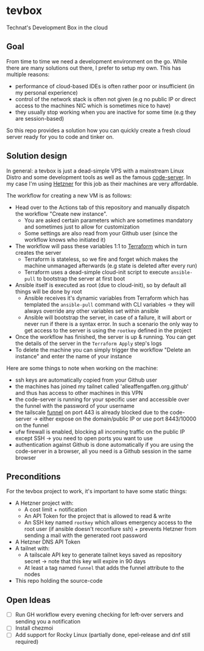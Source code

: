 # tevbox

Technat's Development Box in the cloud

## Goal

From time to time we need a development environment on the go. While there are many solutions out there, I prefer to setup my own. This has multiple reasons:
- performance of cloud-based IDEs is often rather poor or insufficient (in my personal experience)
- control of the network stack is often not given (e.g no public IP or direct access to the machines NIC which is sometimes nice to have)
- they usually stop working when you are inactive for some time (e.g they are session-based)

So this repo provides a solution how you can quickly create a fresh cloud server ready for you to code and tinker on.

## Solution design

In general: a tevbox is just a dead-simple VPS with a mainstream Linux Distro and some development tools as well as the famous [code-server](https://github.com/coder/code-server). In my case I'm using [Hetzner](http://hetzner.de/) for this job as their machines are very affordable.

The workflow for creating a new VM is as follows:
- Head over to the Actions tab of this repository and manually dispatch the workflow "Create new instance".
  - You are asked certain parameters which are sometimes mandatory and sometimes just to allow for customization
  - Some settings are also read from your Github user (since the workflow knows who initiated it)
- The workflow will pass these variables 1:1 to [Terraform](https://www.terraform.io/) which in turn creates the server
  - Terraform is stateless, so we fire and forget which makes the machine unmanaged afterwards (e.g state is deleted after every run)
  - Terraform uses a dead-simple cloud-init script to execute `ansible-pull` to bootstrap the server at first boot
- Ansible itself is executed as root (due to cloud-init), so by default all things will be done by root
  - Ansible receives it's dynamic variables from Terraform which has templated the `ansible-pull` command with CLI variables -> they will always override any other variables set within ansible
  - Ansible will bootstrap the server, in case of a failure, it will abort or never run if there is a syntax error. In such a scenario the only way to get access to the server is using the `rootkey` defined in the project
- Once the workflow has finished, the server is up & running. You can get the details of the server in the `Terraform Apply` step's logs
- To delete the machine you can simply trigger the workflow "Delete an instance" and enter the name of your instance

Here are some things to note when working on the machine:
- ssh keys are automatically copied from your Github user
- the machines has joined my tailnet called 'alleaffengaffen.org.github' and thus has access to other machines in this VPN
- the code-server is running for your specific user and accessible over the funnel with the password of your username
- the tailscale [funnel]() on port 443 is already blocked due to the code-server -> either expose on the domain/public IP or use port 8443/10000 on the funnel
- ufw firewall is enabled, blocking all incoming traffic on the public IP except SSH -> you need to open ports you want to use
- authentication against Github is done automatically if you are using the code-server in a browser, all you need is a Github session in the same browser

## Preconditions

For the tevbox project to work, it's important to have some static things:
- A Hetzner project with:
  - A cost limit + notification
  - An API Token for the project that is allowed to read & write 
  - An SSH key named `rootkey` which allows emergency access to the root user (if ansible doesn't reconfiure ssh) + prevents Hetzner from sending a mail with the generated root password
- A Hetzner DNS API Token 
- A tailnet with:
  - A tailscale API key to generate tailnet keys saved as repository secret -> note that this key will expire in 90 days 
  - At least a tag named `funnel` that adds the funnel attribute to the nodes
- This repo holding the source-code

## Open Ideas

- [ ] Run GH workflow every evening checking for left-over servers and sending you a notification
- [ ] Install chezmoi
- [ ] Add support for Rocky Linux (partially done, epel-release and dnf still required)
